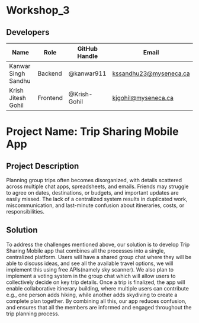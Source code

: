 # Workshop_3

## Developers

| Name                  | Role                  | GitHub Handle     | Email                  |
|-----------------------|-----------------------|-------------------|------------------------|
| Kanwar Singh Sandhu   | Backend               | @kanwar911        | kssandhu23@myseneca.ca |
| Krish Jitesh Gohil    | Frontend              | @Krish-Gohil      | kjgohil@myseneca.ca    |

# Project Name: Trip Sharing Mobile App

## Project Description

Planning group trips often becomes disorganized, with details scattered across multiple chat apps, spreadsheets, and emails. Friends may struggle to agree on dates, destinations, or budgets, and important updates are easily missed. The lack of a centralized system results in duplicated work, miscommunication, and last-minute confusion about itineraries, costs, or responsibilities.

## Solution

To address the challenges mentioned above, our solution is to develop Trip Sharing Mobile app that combines all the processes into a single, centralized platform. Users will have a shared group chat where they will be able to discuss ideas, and see all the available travel options, we will implement this using free APIs(namely sky scanner). We also plan to implement a voting system in the group chat which will allow users to collectively decide on key trip details.
Once a trip is finalized, the app will enable collaborative itinerary building, where multiple users can contribute e.g., one person adds hiking, while another adds skydiving to create a complete plan together. By combining all this, our app reduces confusion, and ensures that all the members are informed and engaged throughout the trip planning process.

